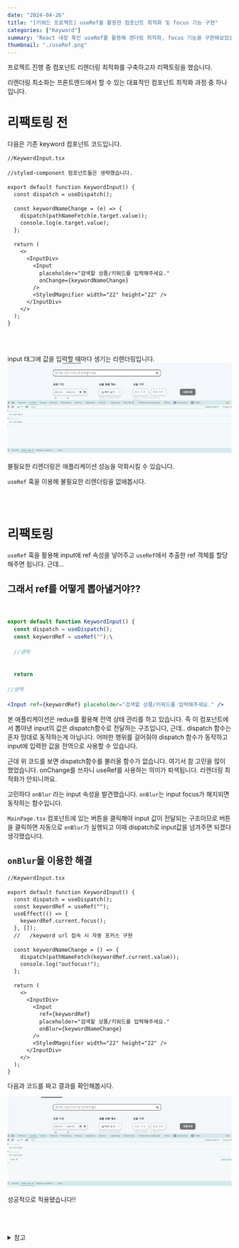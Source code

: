 ```yaml
---
date: "2024-04-26"
title: "[키워드 프로젝트] useRef를 활용한 컴포넌트 최적화 및 focus 기능 구현"
categories: ["Keyword"]
summary: "React 내장 훅인 useRef를 활용해 렌더링 최적화, focus 기능을 구현해보았습니다."
thumbnail: "./useRef.png"
---
```


프로젝트 진행 중 컴포넌트 리렌더링 최적화를 구축하고자 리팩토링을 했습니다.

리렌더링 최소화는 프론트엔드에서 할 수 있는 대표적인 컴포넌트 최적화 과정 중 하나입니다.

# 리팩토링 전

다음은 기존 keyword 컴포넌트 코드입니다.

```tsx
//KeywordInput.tsx

//styled-component 컴포넌트들은 생략했습니다.

export default function KeywordInput() {
  const dispatch = useDispatch();

  const keywordNameChange = (e) => {
    dispatch(pathNameFetch(e.target.value));
    console.log(e.target.value);
  };

  return (
    <>
      <InputDiv>
        <Input
          placeholder="검색할 상품/키워드를 입력해주세요."
          onChange={keywordNameChange}
        />
        <StyledMagnifier width="22" height="22" />
      </InputDiv>
    </>
  );
}
```

<br>
<br>

input 태그에 값을 입력할 때마다 생기는 리렌더링입니다.
![useRef사용전리렌더링](useRef사용전리렌더링.gif)

불필요한 리렌더링은 애플리케이션 성능을 악화시킬 수 있습니다.

`useRef` 훅을 이용해 불필요한 리렌더링을 없애봅시다.

<br>
<br>

# 리팩토링

`useRef` 훅을 활용해 input에 ref 속성을 넣어주고 `useRef`에서 추출한 ref 객체를 할당해주면 됩니다. 근데...

## 그래서 ref를 어떻게 뽑아낼거야??

```jsx


export default function KeywordInput() {
  const dispatch = useDispatch();
  const keywordRef = useRef("");\

  //생략


  return

//생략

<Input ref={keywordRef} placeholder="검색할 상품/키워드를 입력해주세요." />
```

본 애플리케이션은 redux를 활용해 전역 상태 관리를 하고 있습니다. 즉 이 컴포넌트에서 뽑아낸 input의 값은 dispatch함수로 전달하는 구조입니다, 근데.. dispatch 함수는 혼자 맘대로 동작하는게 아닙니다. 어떠한 행위를 걸어줘야 dispatch 함수가 동작하고 input에 입력한 값을 전역으로 사용할 수 있습니다.

근데 위 코드를 보면 dispatch함수를 불러올 함수가 없습니다. 여기서 참 고민을 많이 했었습니다. onChange를 쓰자니 useRef를 사용하는 의미가 퇴색됩니다. 리렌더링 최적화가 안되니까요.

고민하다 `onBlur` 라는 input 속성을 발견했습니다. `onBlur`는 input focus가 해지되면 동작하는 함수입니다.

`MainPage.tsx` 컴포넌트에 있는 버튼을 클릭해야 input 값이 전달되는 구조이므로 버튼을 클릭하면 자동으로 `onBlur`가 실행되고 이때 dispatch로 input값을 넘겨주면 되겠다 생각했습니다.

## `onBlur`을 이용한 해결

```tsx
//KeywordInput.tsx

export default function KeywordInput() {
  const dispatch = useDispatch();
  const keywordRef = useRef("");
  useEffect(() => {
    keywordRef.current.focus();
  }, []);
  //   /keyword url 접속 시 자동 포커스 구현

  const keywordNameChange = () => {
    dispatch(pathNameFetch(keywordRef.current.value));
    console.log("outfocus!");
  };

  return (
    <>
      <InputDiv>
        <Input
          ref={keywordRef}
          placeholder="검색할 상품/키워드를 입력해주세요."
          onBlur={keywordNameChange}
        />
        <StyledMagnifier width="22" height="22" />
      </InputDiv>
    </>
  );
}
```

다음과 코드를 짜고 결과를 확인해봅시다.

![useRef적용후](useRef적용후.gif)


성공적으로 적용됐습니다!!

<br>
<br>
<br>

<details>

<summary>참고</summary>

<div markdown="1">

[별코딩 useRef를 통한 변수관리](https://www.youtube.com/watch?v=VxqZrL4FLz8)

[별코딩 useRef를 통한 DOM 요소 접근](https://www.youtube.com/watch?v=EMK8oUUwP5Q)

</div>

</details>
